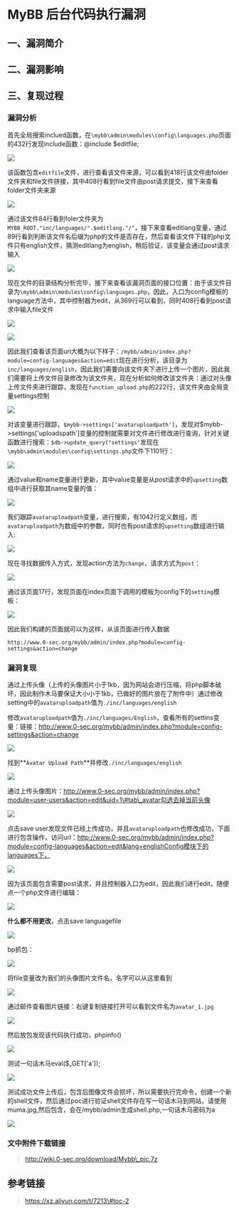 MyBB 后台代码执行漏洞
=====================

一、漏洞简介
------------

二、漏洞影响
------------

三、复现过程
------------

### 漏洞分析

首先全局搜索inclued函数，在`\mybb\admin\modules\config\languages.php`页面的432行发现include函数：\@include
\$editfile;

![](./.resource/MyBB后台代码执行漏洞/media/rId25.png)

该函数包含`editfile`文件，进行查看该文件来源，可以看到418行该文件由folder文件夹和file文件拼接，其中408行看到file文件由post请求提交，接下来查看folder文件夹来源

![](./.resource/MyBB后台代码执行漏洞/media/rId26.png)

通过该文件84行看到foler文件夹为`MYBB_ROOT."inc/languages/".$editlang."/"`，接下来查看editlang变量，通过89行看到判断该文件名后缀为php的文件是否存在，然后查看该文件下辖的php文件只有english文件，猜测editlang为english，稍后验证，该变量会通过post请求输入

![](./.resource/MyBB后台代码执行漏洞/media/rId27.png)

现在文件的目录结构分析完毕，接下来查看该漏洞页面的接口位置：由于该文件目录为`\mybb\admin\modules\config\languages.php`，因此，入口为config模板的language方法中，其中控制器为edit，从369行可以看到，同时408行看到post请求中输入file文件

![](./.resource/MyBB后台代码执行漏洞/media/rId28.png)

![](./.resource/MyBB后台代码执行漏洞/media/rId29.png)

因此我们查看该页面uri大概为以下样子：`/mybb/admin/index.php?module=config-languages&action=edit`现在进行分析，该目录为`inc/languages/english`，因此我们需要向该文件夹下进行上传一个图片，因此我们需要将上传文件目录修改为该文件夹，现在分析如何修改该文件夹：通过对头像上传文件夹进行跟踪，发现在`function_upload.php`的222行，该文件夹由全局变量settings控制

![](./.resource/MyBB后台代码执行漏洞/media/rId30.png)

对该变量进行跟踪，`$mybb->settings['avataruploadpath']`，发现对\$mybb-\>settings\[\'uploadspath\'\]变量的控制就需要对文件进行修改进行查询，针对关键函数进行搜索：`$db->update_query("settings"`发现在`\mybb\admin\modules\config\settings.php`文件下1101行：

![](./.resource/MyBB后台代码执行漏洞/media/rId31.png)

通过value和name变量进行更新，其中value变量是从post请求中的`upsetting`数组中进行获取其name变量的值：

![](./.resource/MyBB后台代码执行漏洞/media/rId32.png)

我们跟踪`avataruploadpath`变量，进行搜索，有1042行定义数组，而`avataruploadpath`为数组中的参数，同时也有post请求的`upsetting`数组进行输入:

![](./.resource/MyBB后台代码执行漏洞/media/rId33.png)

现在寻找数据传入方式，发现action方法为`change`，请求方式为`post`：

![](./.resource/MyBB后台代码执行漏洞/media/rId34.png)

通过该页面17行，发现页面在index页面下调用的模板为config下的`setting`模板：

![](./.resource/MyBB后台代码执行漏洞/media/rId35.png)

因此我们构建的页面就可以为这样，从该页面进行传入数据

    http://www.0-sec.org/mybb/admin/index.php?module=config-settings&action=change

### 漏洞复现

通过上传头像（上传的头像图片小于1kb，因为网站会进行压缩，将php脚本破坏，因此制作木马要保证大小小于1kb，已做好的图片放在了附件中）通过修改setting中的`avataruploadpath`值为`./inc/languages/english`

修改`avataruploadpath`值为`./inc/languages/English`，查看所有的settins变量：链接：http://www.0-sec.org/mybb/admin/index.php?module=config-settings&action=change

![](./.resource/MyBB后台代码执行漏洞/media/rId37.png)

找到\*\*`Avatar Upload Path`\*\*并修改`./inc/languages/english`

![](./.resource/MyBB后台代码执行漏洞/media/rId38.png)

通过上传头像图片：http://www.0-sec.org/mybb/admin/index.php?module=user-users&action=edit&uid=1\#tab\_avatar勾选去掉当前头像

![](./.resource/MyBB后台代码执行漏洞/media/rId39.png)

点击save user发现文件已经上传成功，并且`avataruploadpath`也修改成功，下面进行包含操作，访问url：http://www.0-sec.org/mybb/admin/index.php?module=config-languages&action=edit&lang=englishConfig模块下的languages下，

![](./.resource/MyBB后台代码执行漏洞/media/rId40.png)

因为该页面包含需要post请求，并且控制器入口为edit，因此我们进行edit，随便点一个php文件进行编辑：

![](./.resource/MyBB后台代码执行漏洞/media/rId41.png)

**什么都不用更改**，点击save languagefile

![](./.resource/MyBB后台代码执行漏洞/media/rId42.png)

bp抓包：

![](./.resource/MyBB后台代码执行漏洞/media/rId43.png)

将file变量改为我们的头像图片文件名，名字可以从这里看到

![](./.resource/MyBB后台代码执行漏洞/media/rId44.png)

通过邮件查看图片链接：右键复制链接打开可以看到文件名为`avatar_1.jpg`

![](./.resource/MyBB后台代码执行漏洞/media/rId45.png)

然后放包发现该代码执行成功，phpinfo()

![](./.resource/MyBB后台代码执行漏洞/media/rId46.png)

测试一句话木马eval(\$\_GET\[\'a\'\]);

![](./.resource/MyBB后台代码执行漏洞/media/rId47.png)

测试成功文件上传后，包含后图像文件会损坏，所以需要执行完命令，创建一个新的shell文件，然后通过poc进行验证shell文件存在写一句话木马到网站，请使用muma.jpg,然后包含，会在/mybb/admin生成shell.php,一句话木马密码为a

![](./.resource/MyBB后台代码执行漏洞/media/rId48.png)

### 文中附件下载链接

> http://wiki.0-sec.org/download/Mybb\_pic.7z

参考链接
--------

> https://xz.aliyun.com/t/7213\#toc-2
